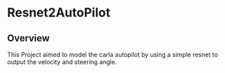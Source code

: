 # Resnet2AutoPilot
## Overview 
This Project aimed to model the carla autopilot by using a simple resnet to output the velocity and steering angle.
